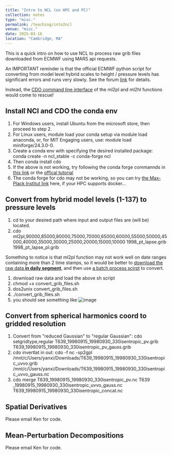 ```yaml
---
title: "Intro to NCL (on HPC and PC)"
collection: notes
type: "misc."
permalink: /teaching/into2ncl
venue: "misc."
date: 2025-03-16
location: "Cambridge, MA"
---
```


This is a quick intro on how to use NCL to process raw grib files downloaded from ECMWF using MARS api requests.

An IMPORTANT reminder is that the official ECMWF python script for converting from model level hybrid scales to height / pressure levels 
has significant errors and runs very slowly. See the forum [link](https://forum.ecmwf.int/t/bugs-in-era5-complete-reanalysis-cds-conversion-python-scripts/10696) for details.

Instead, the [CDO command line interface](http://www.idris.fr/media/ada/cdo.pdf) of the ml2pl and ml2hl functions would come to rescue!

## Install NCl and CDO the conda env
1. For Windows users, install Ubuntu from the microsoft store, then proceed to step 2.
2. For Linux users, module load your conda setup via module load anaconda, or, for MIT Engaging users, use: module load miniforge/24.3.0-0.
3. Create a conda env with specifying the desired installed package: conda create -n ncl_stable -c conda-forge ncl
4. Then conda install cdo
5. If the above is not working, try following the conda forge commannds in [this link](https://bairdlangenbrunner.github.io/python-for-climate-scientists/conda/setting-up-conda-environments.html) or the [offical tutorial](https://www.ncl.ucar.edu/Download/conda.shtml)
6. The conda forge for cdo may not be working, so you can try [the Max-Plack Institut link](https://code.mpimet.mpg.de/projects/cdo/wiki/Anaconda) here, if your HPC supports docker...


## Convert from hybrid model levels (1-137) to pressure levels
1. cd to your desired path where input and output files are (will be) located.
2. cdo ml2pl,90000,85000,80000,75000,70000,65000,60000,55000,50000,45000,40000,35000,30000,25000,20000,15000,10000 1998_pt_lapse.grib 1998_pt_lapse_pl.grib

Something to notice is that ml2pl function may not work well on date ranges containing more than 2 time stamps, so it would be better to [download the raw data **in daily segment**](https://colab.research.google.com/drive/1ugiWBGnX5VypfHle1PuOJgWs9PHV2Ood?usp=sharing), and then use [a batch process scirpt](https://colab.research.google.com/drive/12CvdhawhnsKMBHQBNRZ-x2tjl0N5vALI?usp=sharing) to convert.
1. download raw data and load the above sh script
2. chmod +x convert_grib_files.sh
3. dos2unix convert_grib_files.sh
4. ./convert_grib_files.sh
5. you should see something like ![image](https://github.com/user-attachments/assets/03eef26e-add5-4ae1-874b-7d37fe0cd45e)


## Convert from spherical harmonics coord to gridded resolution
1. Convert from "reduced Gaussian" to "regular Gaussian": 
cdo setgridtype,regular T639_19980915_19980930_330isentropic_pv.grib T639_19980915_19980930_330isentropic_pv_gauss.grib
2. cdo invertlat in out: cdo -f nc -sp2gpl /mnt/c/Users/yanxi/Downloads/T639_19980915_19980930_330isentropic_uvvo.grib /mnt/c/Users/yanxi/Downloads/T639_19980915_19980930_330isentropic_uvvo_gauss.nc
3. cdo merge T639_19980915_19980930_330isentropic_pv.nc T639
_19980915_19980930_330isentropic_uvvo_gauss.nc T639_19980915_19980930_330isentropic_concat.nc

## Spatial Derivatives
Please email Ken for code.

## Mean-Perturbation Decompositions
Please email Ken for code.


